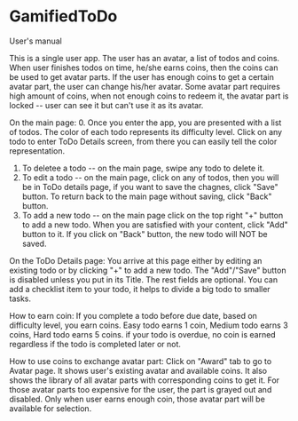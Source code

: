 # GamifiedToDo

User's manual

This is a single user app.  The user has an avatar, a list of todos and coins.   When user finishes todos on time, he/she earns coins, then the coins can be used to get avatar parts.  If the user has enough coins to get a certain avatar part, the user can change his/her avatar.  Some avatar part requires high amount of coins, when not enough coins to redeem it, the avatar part is locked -- user can see it but can't use it as its avatar.

On the main page:
0. Once you enter the app, you are presented with a list of todos.  The color of each todo represents its difficulty level. Click on any todo to enter ToDo Details screen,  from there you can easily tell the color representation. 
1. To deletee a todo -- on the main page, swipe any todo to delete it.
2. To edit a todo -- on the main page, click on any of todos, then you will be in ToDo details page,  if you want to save the chagnes, click "Save" button.  To return back to the main page without saving, click "Back" button. 
3. To add a new todo -- on the main page click on the top right "+" button to add a new todo.  When you are satisfied with your content, click "Add" button to it.  If you click on "Back" button, the new todo will NOT be saved.

On the ToDo Details page:
You arrive at this page either by editing an existing todo or by clicking "+" to add a new todo.   The "Add"/"Save" button is disabled unless you put in its Title.  The rest fields are optional.  You can add a checklist item to your todo, it helps to divide a big todo to smaller tasks.

How to earn coin:
If you complete a todo before due date, based on difficulty level, you earn coins.  Easy todo earns 1 coin, Medium todo earns 3 coins, Hard todo earns 5 coins.
if your todo is overdue, no coin is earned regardless if the todo is completed later or not. 

How to use coins to exchange avatar part:
Click on "Award" tab to go to Avatar page.  It shows user's existing avatar and available coins.  It also shows the library of all avatar parts with corresponding coins to get it.  For those avatar parts too expensive for the user, the part is grayed out and disabled.  Only when user earns enough coin, those avatar part will be available for selection. 
